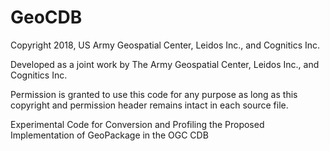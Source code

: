 # GeoCDB


Copyright 2018, US Army Geospatial Center, Leidos Inc., and Cognitics Inc.

Developed as a joint work by The Army Geospatial Center, Leidos Inc., 
and Cognitics Inc. 

Permission is granted to use this code for any purpose as long as this
copyright and permission header remains intact in each source file.

Experimental Code for Conversion and Profiling the Proposed Implementation of GeoPackage in the OGC CDB

